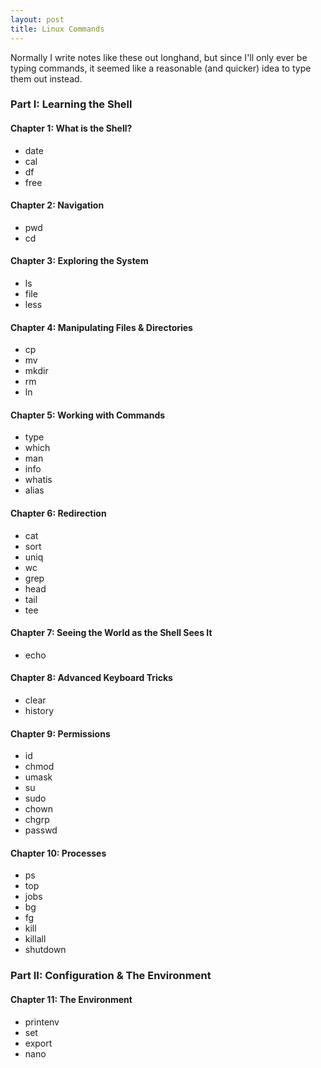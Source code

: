 ```yaml
---
layout: post
title: Linux Commands
---
```


Normally I write notes like these out longhand, but since I'll only ever be typing commands, it seemed like a reasonable (and quicker) idea to type them out instead.  

### Part I: Learning the Shell

#### Chapter 1: What is the Shell?
* date
* cal
* df
* free

#### Chapter 2: Navigation
* pwd
* cd  

#### Chapter 3: Exploring the System
* ls
* file
* less

#### Chapter 4: Manipulating Files & Directories
* cp
* mv
* mkdir
* rm
* ln

#### Chapter 5: Working with Commands
* type
* which 
* man
* info
* whatis
* alias

#### Chapter 6: Redirection
* cat
* sort 
* uniq
* wc
* grep
* head
* tail
* tee

#### Chapter 7: Seeing the World as the Shell Sees It
* echo

#### Chapter 8: Advanced Keyboard Tricks
* clear
* history

#### Chapter 9: Permissions
* id
* chmod
* umask
* su
* sudo
* chown
* chgrp
* passwd

#### Chapter 10: Processes
* ps
* top
* jobs
* bg
* fg
* kill
* killall
* shutdown

### Part II: Configuration & The Environment

#### Chapter 11: The Environment
* printenv
* set
* export
* nano
